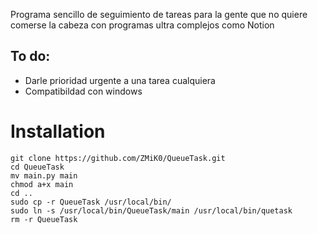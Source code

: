 
Programa sencillo de seguimiento de tareas para la gente que no quiere comerse la cabeza con programas ultra complejos como Notion

To do:
-
* Darle prioridad urgente a una tarea cualquiera
* Compatibildad con windows

# Installation

```shell
git clone https://github.com/ZMiK0/QueueTask.git
cd QueueTask
mv main.py main
chmod a+x main
cd ..
sudo cp -r QueueTask /usr/local/bin/
sudo ln -s /usr/local/bin/QueueTask/main /usr/local/bin/quetask
rm -r QueueTask
```